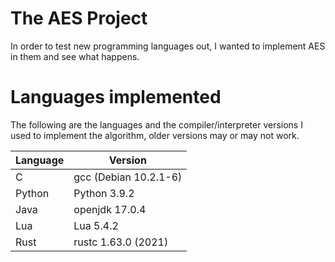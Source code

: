 # The AES Project
In order to test new programming languages out, I wanted to implement AES in them and see what happens.

# Languages implemented
The following are the languages and the compiler/interpreter versions I used to implement the algorithm, older versions may or may not work.

| Language	| Version				|
| ----		| ----					|
| C			| gcc (Debian 10.2.1-6)	|
| Python	| Python 3.9.2			|
| Java		| openjdk 17.0.4		|
| Lua		| Lua 5.4.2 			|
| Rust		| rustc 1.63.0 (2021)	|
